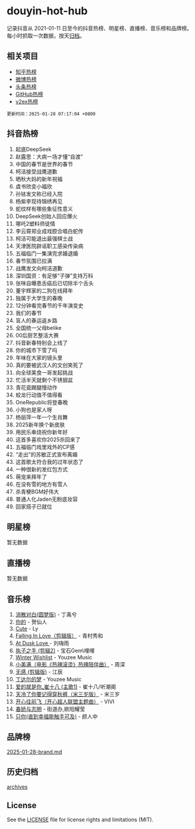 # douyin-hot-hub

记录抖音从 2021-01-11 日至今的抖音热榜、明星榜、直播榜、音乐榜和品牌榜。每小时抓取一次数据，按天[归档](archives)。

## 相关项目

- [知乎热榜](https://github.com/lonnyzhang423/zhihu-hot-hub)
- [微博热榜](https://github.com/lonnyzhang423/weibo-hot-hub)
- [头条热榜](https://github.com/lonnyzhang423/toutiao-hot-hub)
- [GitHub热榜](https://github.com/lonnyzhang423/github-hot-hub)
- [v2ex热榜](https://github.com/lonnyzhang423/v2ex-hot-hub)


`更新时间：2025-01-28 07:17:04 +0800`

## 抖音热榜

1. 起底DeepSeek
1. 赵露思：大病一场才懂“自渡”
1. 中国的春节是世界的春节
1. 柯洁接受战鹰道歉
1. 晒秋大妈的新年祝福
1. 虞书欣变小福欣
1. 孙铱发文称已经入院
1. 杨紫李现待锦绣再见
1. 蛇纹样有哪些象征性意义
1. DeepSeek创始人回应爆火
1. 哪吒2塑料师徒情
1. 李云霄郑业成戏腔合唱白蛇传
1. 柯洁可能退出最强棋士战
1. 天津医院辟谣职工感染传染病
1. 五福临门一集演完求婚退婚
1. 春节氛围已拉满
1. 战鹰发文向柯洁道歉
1. 深圳国资：有足够“子弹”支持万科
1. 张咪自曝患舌癌后已切除半个舌头
1. 董宇辉家的二狗在线拜年
1. 独属于大学生的春晚
1. 12分钟看完春节的千年演变史
1. 我们的春节
1. 盲人的春运返乡路
1. 全国统一父母belike
1. 00后厨艺整活大赛
1. 抖音新春特别会上线了
1. 你的城市下雪了吗
1. 年味在大家的镜头里
1. 真的要被武汉人的文创笑死了
1. 向全球美食一哥发起挑战
1. 忙活半天就剩个不锈钢盆
1. 青花瓷踢腿慢动作
1. 蛟龙行动值不值得看
1. OneRepublic将登春晚
1. 小狗也是家人呀
1. 杨丽萍一年一个生肖舞
1. 2025新年换个新皮肤
1. 用民乐串烧祝你新年好
1. 这首多喜欢你2025杀回来了
1. 五福临门戏里戏外的CP感
1. “走出”的苏敏正式宣布离婚
1. 这首歌太符合我的过年状态了
1. 一种很新的发红包方式
1. 萌宠来拜年了
1. 在没有雪的地方有雪人
1. 杀青梗BGM好伟大
1. 普通人化Jaden无粉底妆容
1. 回家搭子已就位

## 明星榜

暂无数据

## 直播榜

暂无数据

## 音乐榜

1. [消散对白(圆梦版)](https://sf5-hl-cdn-tos.douyinstatic.com/obj/tos-cn-ve-2774/og4jB5I5IizzoZVAAAzWgBMAsMDWoArfwBOiFs) - 丁禹兮
1. [你的](https://sf3-cdn-tos.douyinstatic.com/obj/tos-cn-ve-2774/oYuIeKf42jB7sEV6B2upMdpYAgfrQWj0FeRegh) - 贺仙人
1. [Cute](https://sf5-hl-cdn-tos.douyinstatic.com/obj/tos-cn-ve-2774/o4IbIzHWKAAB4wsS5qMBRiiAlEBGTpQRNfFvuo) - Ly
1. [Falling In Love（剪辑版）](https://sf5-hl-cdn-tos.douyinstatic.com/obj/tos-cn-ve-2774/o8ajpA8zzgBPahbBIO8AcKGBLJezFCRd1wfP9f) - 青村秀和
1. [ At Dusk  Love ](https://sf5-hl-cdn-tos.douyinstatic.com/obj/tos-cn-ve-2774/o8CrpCf5CaYgI4ZrtQgMQAFEfuGqNnRSDQAPBc) - 刘嗨雨
1. [执子之手 (剪辑2)](https://sf6-cdn-tos.douyinstatic.com/obj/tos-cn-ve-2774/oUoZLQjCc31XzqsBnBQUNgeKtYPBcgbFDwtfcu) - 宝石Gem\哩哩
1. [Winter Wishlist](https://sf5-hl-cdn-tos.douyinstatic.com/obj/tos-cn-ve-2774/oIIgUOeamCFCVAzxN6MFRLIBlLGpUqQxeeHrLE) - Youzee Music
1. [小美满（电影《热辣滚烫》热辣陪伴曲）](https://sf5-hl-cdn-tos.douyinstatic.com/obj/tos-cn-ve-2774/o0GAn2lSgfZIDUgtevCGDQYnFg4CwnrBaxbTZL) - 周深
1. [无感 (剪辑版)](https://sf5-hl-cdn-tos.douyinstatic.com/obj/tos-cn-ve-2774/o0eIsUzJBDlQaQFC5OFlgbMEZC1TFYBftOBn6p) - 江辰
1. [丁达尔的梦](https://sf5-hl-cdn-tos.douyinstatic.com/obj/tos-cn-ve-2774/oMU3WirUZBVQkAC9ccG5P2IQirziZM2RTInUY) - Youzee Music
1. [爱的就是你_崔十八 (主歌1)](https://sf5-hl-cdn-tos.douyinstatic.com/obj/tos-cn-ve-2774/oI5BO5DhFZ6UTcNCnZaOCBLtZ7WIMQGfgnXf5E) - 崔十八/听潮阁
1. [天冷了你要记得穿秋裤（米三岁版）](https://sf5-hl-cdn-tos.douyinstatic.com/obj/tos-cn-ve-2774/oQlIwVIDWiZ6BQilAorS7MA0AgCkQDvcZAdm1) - 米三岁
1. [开心往前飞（开心超人联盟主题曲）](https://sf3-cdn-tos.douyinstatic.com/obj/tos-cn-ve-2774/9d8fb7c82cf1421fb93a9fe925275e0a) - VIVI
1. [春娇与志明](https://sf5-hl-cdn-tos.douyinstatic.com/obj/tos-cn-ve-2774/e530d8fceb7044b39707d7f9ff54add1) - 街道办,欧阳耀莹
1. [只你(直到幸福能触手可及)](https://sf5-hl-cdn-tos.douyinstatic.com/obj/tos-cn-ve-2774/o0lBkRDzFTeaVSUz3ZZSCBVtZ5DIMQGfgmEAuE) - 颜人中

## 品牌榜

[2025-01-28-brand.md](archives/2025-01-28-brand.md)

## 历史归档

[archives](archives)

## License

See the [LICENSE](LICENSE) file for license rights and limitations (MIT).
